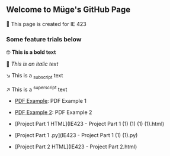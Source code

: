 ## Welcome to Müge's GitHub Page 

📕 This page is created for IE 423


### Some feature trials below

🤓 **This is a bold text**

👾 _This is an italic text_

↘️ This is a <sub>subscript</sub> text

↗️ This is a <sup>superscript</sup> text


* [PDF Example](https://github.com/BU-IE-423/fall-23-mugesenay/blob/main/IE423_Fall23_tutorial.pdf): PDF Example 1

* [PDF Example 2](IE423_Fall23_tutorial.pdf): PDF Example 2

* [Project Part 1 HTML](IE423 - Project Part 1 (1) (1) (1) (1).html)
  
* [Project Part 1 .py](IE423 - Project Part 1 (1) (1).py)

* [Project Part 2 HTML](IE423 - Project Part 2.html)
